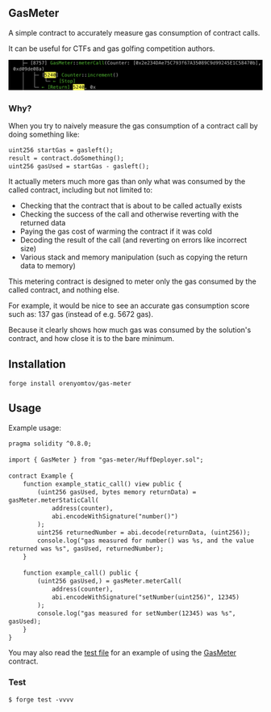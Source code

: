 
## GasMeter

A simple contract to accurately measure gas consumption of contract calls.

It can be useful for CTFs and gas golfing competition authors.

![screenshot](./screenshot.png)

### Why? 

When you try to naively measure the gas consumption of a contract call by doing something like:
```
uint256 startGas = gasleft();
result = contract.doSomething();
uint256 gasUsed = startGas - gasleft();
```

It actually meters much more gas than only what was consumed by the called contract, including but not limited to:
- Checking that the contract that is about to be called actually exists
- Checking the success of the call and otherwise reverting with the returned data
- Paying the gas cost of warming the contract if it was cold
- Decoding the result of the call (and reverting on errors like incorrect size)
- Various stack and memory manipulation (such as copying the return data to memory)

This metering contract is designed to meter only the gas consumed by the called contract, and nothing else.

For example, it would be nice to see an accurate gas consumption score such as: 137 gas (instead of e.g. 5672 gas).

Because it clearly shows how much gas was consumed by the solution's contract, and how close it is to the bare minimum.

## Installation

```shell
forge install orenyomtov/gas-meter
```

## Usage

Example usage:

```solidity
pragma solidity ^0.8.0;

import { GasMeter } from "gas-meter/HuffDeployer.sol";

contract Example {
    function example_static_call() view public {
        (uint256 gasUsed, bytes memory returnData) = gasMeter.meterStaticCall(
            address(counter),
            abi.encodeWithSignature("number()")
        );
        uint256 returnedNumber = abi.decode(returnData, (uint256));
        console.log("gas measured for number() was %s, and the value returned was %s", gasUsed, returnedNumber);
    }
    
    function example_call() public {
        (uint256 gasUsed,) = gasMeter.meterCall(
            address(counter),
            abi.encodeWithSignature("setNumber(uint256)", 12345)
        );
        console.log("gas measured for setNumber(12345) was %s", gasUsed);
    }
}
```

You may also read the [test file](test/GasMeter.t.sol) for an example of using the [GasMeter](src/GasMeter.sol) contract.

### Test

```shell
$ forge test -vvvv
```
